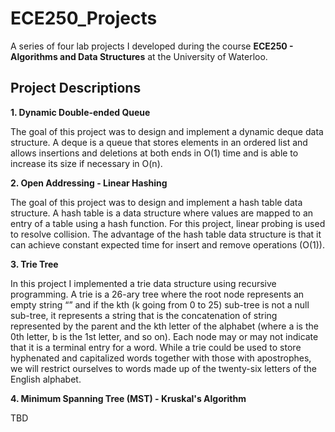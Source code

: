 # ECE250_Projects
A series of four lab projects I developed during the course **ECE250 - Algorithms and Data Structures** at the University of Waterloo.

## Project Descriptions

**1. Dynamic Double-ended Queue**

The goal of this project was to design and implement a dynamic deque data structure. A deque is a
queue that stores elements in an ordered list and allows insertions and deletions at both ends in
O(1) time and is able to increase its size if necessary in O(n).

**2. Open Addressing - Linear Hashing**

The goal of this project was to design and implement a hash table data structure. A hash table is a data
structure where values are mapped to an entry of a table using a hash function. For this project, linear
probing is used to resolve collision. The advantage of the hash table data structure is that it can achieve
constant expected time for insert and remove operations (O(1)).

**3. Trie Tree**

In this project I implemented a trie data structure using recursive programming. A trie is a 26-ary
tree where the root node represents an empty string “” and if the kth (k going from 0 to 25) sub-tree is not
a null sub-tree, it represents a string that is the concatenation of string represented by the parent and the
kth letter of the alphabet (where a is the 0th letter, b is the 1st letter, and so on). Each node may or may not
indicate that it is a terminal entry for a word. While a trie could be used to store hyphenated and
capitalized words together with those with apostrophes, we will restrict ourselves to words made up of the
twenty-six letters of the English alphabet.

**4. Minimum Spanning Tree (MST) - Kruskal's Algorithm**

TBD
